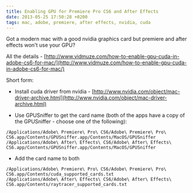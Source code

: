 ```yaml
---
title: Enabling GPU for Premiere Pro CS6 and After Effects
date: 2013-05-25 17:50:28 +0200
tags: mac, adobe, premiere, after effects, nvidia, cuda
---
```


Got a modern mac with a good nvidia graphics card but premiere and after effects won't use your GPU?

All the details - [http://www.vidmuze.com/how-to-enable-gpu-cuda-in-adobe-cs6-for-mac/](http://www.vidmuze.com/how-to-enable-gpu-cuda-in-adobe-cs6-for-mac/)

Short form:

- Install cuda driver from nvidia - [http://www.nvidia.com/object/mac-driver-archive.html](http://www.nvidia.com/object/mac-driver-archive.html)

- Use GPUSniffer to get the card name (both of the apps have a copy of the GPUSniffer - choose one of the following):

```shell
/Applications/Adobe\ Premiere\ Pro\ CS6/Adobe\ Premiere\ Pro\ CS6.app/Contents/GPUSniffer.app/Contents/MacOS/GPUSniffer
/Applications/Adobe\ After\ Effects\ CS6/Adobe\ After\ Effects\ CS6.app/Contents/GPUSniffer.app/Contents/MacOS/GPUSniffer
```

- Add the card name to both

```shell
/Applications/Adobe\ Premiere\ Pro\ CS6/Adobe\ Premiere\ Pro\ CS6.app/Contents/cuda_supported_cards.txt
/Applications/Adobe\ After\ Effects\ CS6/Adobe\ After\ Effects\ CS6.app/Contents/raytracer_supported_cards.txt
```
